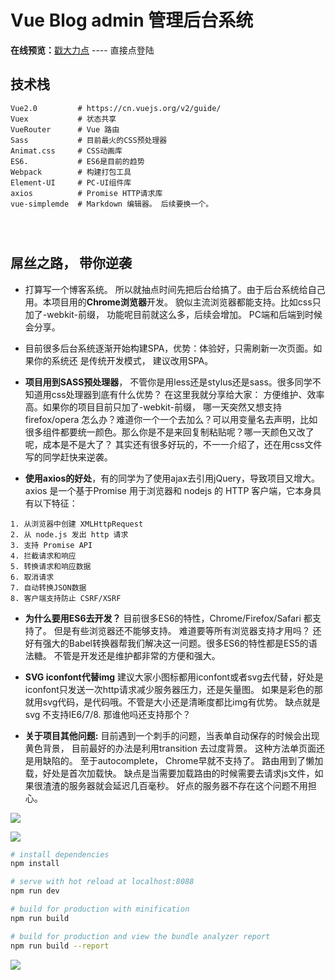 # Vue Blog admin 管理后台系统

**在线预览：**[戳大力点](http://139.159.220.163:8088/) ---- 直接点登陆




## 技术栈
```
Vue2.0         # https://cn.vuejs.org/v2/guide/
Vuex           # 状态共享
VueRouter      # Vue 路由
Sass           # 目前最火的CSS预处理器
Animat.css     # CSS动画库
ES6.           # ES6是目前的趋势
Webpack        # 构建打包工具
Element-UI     # PC-UI组件库
axios          # Promise HTTP请求库
vue-simplemde  # Markdown 编辑器。 后续要换一个。




```
## 屌丝之路， 带你逆袭
+ 打算写一个博客系统。 所以就抽点时间先把后台给搞了。由于后台系统给自己用。本项目用的**Chrome浏览器**开发。 貌似主流浏览器都能支持。比如css只加了-webkit-前缀， 功能呢目前就这么多，后续会增加。 PC端和后端到时候会分享。

+ 目前很多后台系统逐渐开始构建SPA，优势：体验好，只需刷新一次页面。如果你的系统还
是传统开发模式， 建议改用SPA。

+ **项目用到SASS预处理器**， 不管你是用less还是stylus还是sass。很多同学不知道用css处理器到底有什么优势？ 在这里我就分享给大家： 方便维护、效率高。如果你的项目目前只加了-webkit-前缀， 哪一天突然又想支持firefox/opera 怎么办？难道你一个一个去加么？可以用变量名去声明，比如很多组件都要统一颜色。那么你是不是来回复制粘贴呢？哪一天颜色又改了呢，成本是不是大了？ 其实还有很多好玩的，不一一介绍了，还在用css文件写的同学赶快来逆袭。

+ **使用axios的好处**，有的同学为了使用ajax去引用jQuery，导致项目又增大。 axios 是一个基于Promise 用于浏览器和 nodejs 的 HTTP 客户端，它本身具有以下特征：

 ```
1. 从浏览器中创建 XMLHttpRequest
2. 从 node.js 发出 http 请求
3. 支持 Promise API
4. 拦截请求和响应
5. 转换请求和响应数据
6. 取消请求
7. 自动转换JSON数据
8. 客户端支持防止 CSRF/XSRF 	
 ```
+ **为什么要用ES6去开发？** 目前很多ES6的特性，Chrome/Firefox/Safari 都支持了。 但是有些浏览器还不能够支持。 难道要等所有浏览器支持才用吗？ 还好有强大的Babel转换器帮我们解决这一问题。很多ES6的特性都是ES5的语法糖。 不管是开发还是维护都非常的方便和强大。

+ **SVG iconfont代替img** 建议大家小图标都用iconfont或者svg去代替，好处是iconfont只发送一次http请求减少服务器压力，还是矢量图。 如果是彩色的那就用svg代码，是代码哦。不管是大小还是清晰度都比img有优势。 缺点就是svg 不支持IE6/7/8. 那谁他吗还支持那个？

+ **关于项目其他问题:**  目前遇到一个刺手的问题，当表单自动保存的时候会出现黄色背景， 目前最好的办法是利用transition 去过度背景。 这种方法单页面还是用缺陷的。 至于autocomplete， Chrome早就不支持了。 
路由用到了懒加载，好处是首次加载快。 缺点是当需要加载路由的时候需要去请求js文件，如果很渣渣的服务器就会延迟几百毫秒。 好点的服务器不存在这个问题不用担心。


   





![](https://raw.githubusercontent.com/xjh22222228/vue-blog-admin/master/static/images/preview01.png)

![](https://raw.githubusercontent.com/xjh22222228/vue-blog-admin/master/static/images/preview02.png)


``` bash
# install dependencies
npm install

# serve with hot reload at localhost:8088
npm run dev

# build for production with minification
npm run build

# build for production and view the bundle analyzer report
npm run build --report
```


![](https://raw.githubusercontent.com/xjh22222228/diamonds/master/static/images/pay.jpg)














	

